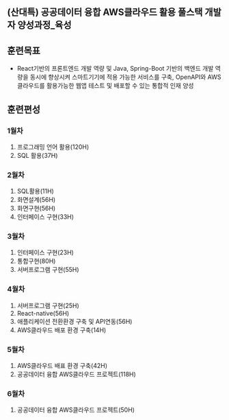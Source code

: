 ## (산대특) 공공데이터 융합 AWS클라우드 활용 풀스택 개발자 양성과정_육성
## 훈련목표
- React기반의 프론트엔드 개발 역량 및 Java, Spring-Boot 기반의 백엔드 개발 역량을 동시에 향상시켜 스마트기기에 적용 가능한 서비스를 구축, OpenAPI와 AWS클라우드를 활용가능한 웹앱 테스트 및 배포할 수 있는 통합적 인재 양성

## 훈련편성

### 1월차
1. 프로그래밍 언어 활용(120H)
2. SQL 활용(37H)

### 2월차
1. SQL활용(11H)
2. 화면설계(56H)
3. 화면구현(56H)
4. 인터페이스 구현(33H)

### 3월차
1. 인터페이스 구현(23H)
2. 통합구현(80H)
3. 서버프로그램 구현(55H)

### 4월차
1. 서버프로그램 구현(25H)
2. React-native(56H)
3. 애플리케이션 전환환경 구축 및 API연동(56H)
4. AWS클라우드 배포 환경 구축(14H)

### 5월차
1. AWS클라우드 배표 환경 구축(42H)
2. 공공데이터 융합 AWS클라우드 프로젝트(118H)

### 6월차
1. 공공데이터 융합 AWS클라우드 프로젝트(50H)

